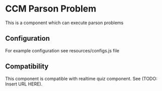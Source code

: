 # CCM Parson Problem
This is a component which can execute parson problems

## Configuration
For example configuration see resources/configs.js file

## Compatibility
This component is compatible with realtime quiz component. See (TODO: Insert URL HERE).



